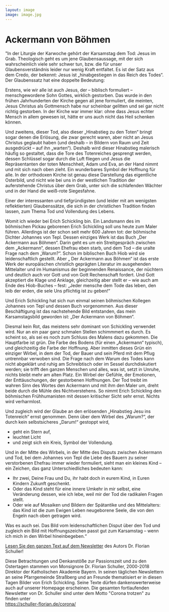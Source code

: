 ```yaml
---
layout: image
image: image.jpg
---
```


# Ackermann von Böhmen

  
"In der Liturgie der Karwoche gehört der Karsamstag dem Tod: Jesus im Grab. Theologisch geht es um jene Glaubensaussage, mit der sich wahrscheinlich viele sehr schwer tun, bzw. die für unser Glaubensverständnis leider nur wenig Kraft entfaltet. Es ist der Satz aus dem Credo, der bekennt: Jesus ist „hinabgestiegen in das Reich des Todes“. Der Glaubenssatz hat eine doppelte Bedeutung:

 
Erstens, wie wir alle ist auch Jesus, der – biblisch formuliert – menschgewordene Sohn Gottes, wirklich gestorben. Das wurde in den frühen Jahrhunderten der Kirche gegen all jene formuliert, die meinten, Jesus Christus als Gottmensch habe nur scheinbar gelitten und sei gar nicht richtig gestorben. In der Kirche war immer klar: ohne dass Jesus echter Mensch in allem gewesen ist, hätte er uns auch nicht das Heil schenken können.


Und zweitens, dieser Tod, also dieser „Hinabstieg zu den Toten“ bringt sogar denen die Erlösung, die zwar gerecht waren, aber nicht an Jesus Christus geglaubt haben (und deshalb – in Bildern von Raum und Zeit ausgedrückt – auf ihn „warten“). Deshalb wird dieser Hinabstieg malerisch häufig so gestaltet, dass die Tore des Totenreiches gesprengt werden, dessen Schlüssel sogar durch die Luft fliegen und Jesus die Repräsentanten der toten Menschheit, Adam und Eva, an der Hand nimmt und mit sich nach oben zieht. Ein wunderbares Symbol der Hoffnung für alle. In der orthodoxen Kirche ist genau diese Darstellung das eigentliche Osterbild, und nicht wie bei uns in der westlichen Tradition der auferstehende Christus über dem Grab, unter sich die schlafenden Wächter und in der Hand die weiß-rote Siegesfahne. 

Einer der interessanten und tiefgründigsten (und leider mit am wenigsten reflektierten) Glaubenssätze, die sich in der christlichen Tradition finden lassen, zum Thema Tod und Vollendung des Lebens.


Womit ich wieder bei Erich Schickling bin. Ein Landsmann des im böhmischen Pickau geborenen Erich Schickling soll uns heute zum Maler führen. Allerdings ist der schon seit mehr 600 Jahren tot: der böhmische Dichter Johannes von Tepl. Dessen einziges Werk ist das Buch „Der Ackermann aus Böhmen“. Darin geht es um ein Streitgespräch zwischen dem „Ackermann“, dessen Ehefrau eben starb, und  dem Tod – die uralte Frage nach dem „Warum?“. Schon im biblischen Buch Hiob wird sie leidenschaftlich gestellt. Aber „ Der Ackermann aus Böhmen“ ist das erste Werk der europäischen christlich geprägten Literatur im ausgehenden Mittelalter und im Humanismus der beginnenden Renaissance, der nüchtern und deutlich auch vor Gott und von Gott Rechenschaft fordert. Und Gott akzeptiert die Klage und Anklage, gleichzeitig aber stellt er – wie auch am Ende des Hiob-Buches – fest: „Jeder mensche dem Tode das leben, den leib der erden, die sele Uns pflichtig ist zu geben!“

 
Und Erich Schickling hat sich nun einmal seinen böhmischen Kollegen Johannes von Tepl und dessen Buch vorgenommen. Aus dieser Beschäftigung ist das nachstehende Bild entstanden, das mein Karsamstagsbild geworden ist: „Der Ackermann von Böhmen“.


Diesmal kein Rot, das meistens sehr dominant von Schickling verwendet wird. Nur an ein paar ganz schmalen Stellen schimmmert es durch. Es scheint so, als sei es noch zum Schluss des Malens dazu gekommen. Die Hauptfarbe ist grün. Die Farbe des Bodens (für einen „Ackermann“  typisch), und gleichzeitig die Farbe der Hoffnung. Aber inmitten dieses Grün ein einziger Wirbel, in dem der Tod, der Bauer und sein Pferd mit dem Pflug untrennbar verwoben sind. Die Frage nach dem Warum des Todes kann nicht abgeklärt und ruhig am Schreibtisch oder im Sessel durchdiskutiert werden; sie trifft den ganzen Menschen und alles, was ist, setzt in Unruhe, nichts bleibt mehr am alten Platz. Ein Wirbel der Gefühle, der Emotionen, der Enttäuschungen, der gestorbenen Hoffnungen. Der Tod treibt im wahren Sinn des Wortes den Ackermann und mit ihm den Maler um, dreht beide durch die Mühle des Nichtverstehens. So nimmt Erich Schickling den böhmischen Frühhumanisten mit dessen kritischer Sicht sehr ernst. Nichts wird verharmlost.

 

Und zugleich wird der Glaube an den erlösenden „Hinabstieg Jesu ins Totenreich“ ernst genommen. Denn über dem Wirbel des „Warum?“, der durch kein selbstsicheres „Darum!“ gestoppt wird,

- geht ein Stern auf,
- leuchtet Licht
- und zeigt sich ein Kreis, Symbol der Vollendung.
  
Und in der Mitte des Wirbels, in der Mitte des Disputs zwischen Ackermann und Tod, bei dem Johannes von Tepl die Liebe des Bauern zu seiner verstorbenen Ehefrau immer wieder formuliert, sieht man ein kleines Kind – ein Zeichen, das ganz Unterschiedliches bedeuten kann:

- Ihr zwei, Deine Frau und Du, ihr habt doch in eurem Kind, in Euren Kindern Zukunft geschenkt.
- Oder das Kind steht für eine innere Umkehr in mir selbst, eine Veränderung dessen, wie ich lebe, weil mir der Tod die radikalen Fragen stellt.
- Oder wie auf Mosaiken und Bildern der Spätantike und des Mittelalters: das Kind ist die zum Ewigen Leben neugeborene Seele, die von den Engeln nach oben getragen wird.
 

Was es auch sei. Das Bild vom leidenschaftlichen Disput über den Tod und zugleich ein Bild mit Hoffnungszeichen passt gut zum Karsamstag – wenn ich mich in den Wirbel hineinbegeben.“


[Lesen Sie den ganzen Text auf dem Newsletter](https://schuller-florian.de/corona/2020/04/corona-trotzen-19/) des Autors Dr. Florian Schuller!


Diese Betrachtungen und Denkanstöße zur Passionszeit und zu den Ostertagen stammen von Monsignore Dr. Florian Schuller, 2000-2018 Direktor der Katholischen Akademie Bayern. In seinen täglichen Newslettern an seine Pfarrgemeinde Straßberg und an Freunde thematisiert er in diesen Tagen Bilder von Erich Schickling. Seine Texte dürfen dankenswerterweise auch auf unserer Homepage erscheinen. Die gesamten fortlaufenden Newsletter von Dr. Schuller sind unter dem Motto "Corona trotzen" zu finden unter   
https://schuller-florian.de/corona/